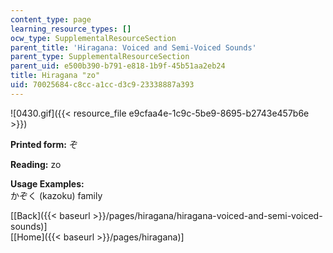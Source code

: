```yaml
---
content_type: page
learning_resource_types: []
ocw_type: SupplementalResourceSection
parent_title: 'Hiragana: Voiced and Semi-Voiced Sounds'
parent_type: SupplementalResourceSection
parent_uid: e500b390-b791-e818-1b9f-45b51aa2eb24
title: Hiragana "zo"
uid: 70025684-c8cc-a1cc-d3c9-23338887a393
---
```


![0430.gif]({{< resource_file e9cfaa4e-1c9c-5be9-8695-b2743e457b6e >}})

**Printed form:** ぞ

**Reading:** zo

**Usage Examples:**  
かぞく (kazoku) family

  
\[[Back]({{< baseurl >}}/pages/hiragana/hiragana-voiced-and-semi-voiced-sounds)\]  
\[[Home]({{< baseurl >}}/pages/hiragana)\]